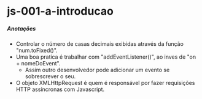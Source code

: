 # js-001-a-introducao

##### Anotações
- Controlar o número de casas decimais exibidas através da função "num.toFixed()".
- Uma boa pratica é trabalhar com "addEventListener()", ao inves de "on + nomeDoEvent".
    - Assim outro desenvolvedor pode adicionar um evento se sobrescrever o seu.
- O objeto XMLHttpRequest é quem é responsável por fazer requisições HTTP assíncronas com Javascript.